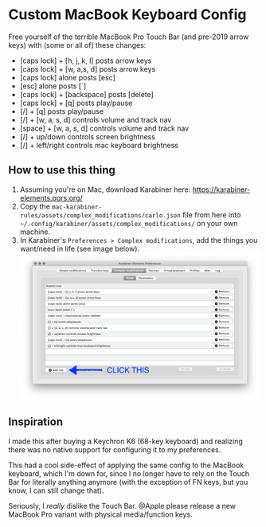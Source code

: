 # Custom MacBook Keyboard Config
Free yourself of the terrible MacBook Pro Touch Bar (and pre-2019 arrow keys) with (some or all of) these changes:

- [caps lock] + [h, j, k, l] posts arrow keys
- [caps lock] + [w, a,s, d] posts arrow keys
- [caps lock] alone posts [esc]
- [esc] alone posts [`]
- [caps lock] + [backspace] posts [delete]
- [caps lock] + [q] posts play/pause
- [/] + [q] posts play/pause
- [/] + [w, a, s, d] controls volume and track nav
- [space] + [w, a, s, d] controls volume and track nav
- [/] + up/down controls screen brightness
- [/] + left/right controls mac keyboard brightness

## How to use this thing
1. Assuming you're on Mac, download Karabiner here: https://karabiner-elements.pqrs.org/
1. Copy the `mac-karabiner-rules/assets/complex_modifications/carlo.json` file from here into `~/.config/karabiner/assets/complex_modifications/` on your own machine.
1. In Karabiner's `Preferences > Complex modifications`, add the things you want/need in life (see image below).
![How to Do the Thing](./how-to-add-rules.png)

## Inspiration
I made this after buying a Keychron K6 (68-key keyboard) and realizing there was no native support for configuring it to my preferences. 

This had a cool side-effect of applying the same config to the MacBook keyboard, which I'm down for, since I no longer have to rely on the Touch Bar for literally anything anymore (with the exception of FN keys, but you know, I can still change that).

Seriously, I _really_ dislike the Touch Bar. @Apple please release a new MacBook Pro variant with physical media/function keys.
